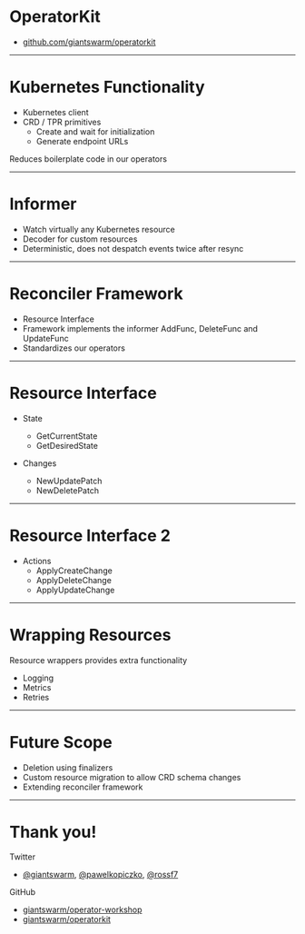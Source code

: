<!-- .slide: data-background-image="/layout/img/city_skyline_buildings_2.svg" data-background-size="50% 50%" data-background-position="bottom" -->
# OperatorKit

- [github.com/giantswarm/operatorkit](https://github.com/giantswarm/operatorkit)

---

# Kubernetes Functionality

- Kubernetes client
- CRD / TPR primitives
  - Create and wait for initialization
  - Generate endpoint URLs

Reduces boilerplate code in our operators

---

# Informer

- Watch virtually any Kubernetes resource
- Decoder for custom resources
- Deterministic, does not despatch events twice after resync

---

# Reconciler Framework

- Resource Interface
- Framework implements the informer AddFunc, DeleteFunc and UpdateFunc
- Standardizes our operators

---

# Resource Interface

- State
  - GetCurrentState
  - GetDesiredState

- Changes
  - NewUpdatePatch
  - NewDeletePatch

---

# Resource Interface 2

- Actions
  - ApplyCreateChange
  - ApplyDeleteChange
  - ApplyUpdateChange

---

# Wrapping Resources

Resource wrappers provides extra functionality

- Logging
- Metrics
- Retries

---

# Future Scope

- Deletion using finalizers
- Custom resource migration to allow CRD schema changes
- Extending reconciler framework

---

<!-- .slide: data-background-image="/layout/img/city_skyline_buildings_2.svg" data-background-size="50% 50%" data-background-position="bottom" -->
# Thank you!

Twitter

- [@giantswarm](https://twitter.com/giantswarm), [@pawelkopiczko](https://twitter.com/pawelkopiczko), [@rossf7](https://twitter.com/rossf7)

GitHub

- [giantswarm/operator-workshop](https://github.com/giantswarm/operator-workshop)
- [giantswarm/operatorkit](https://github.com/giantswarm/operatorkit)

